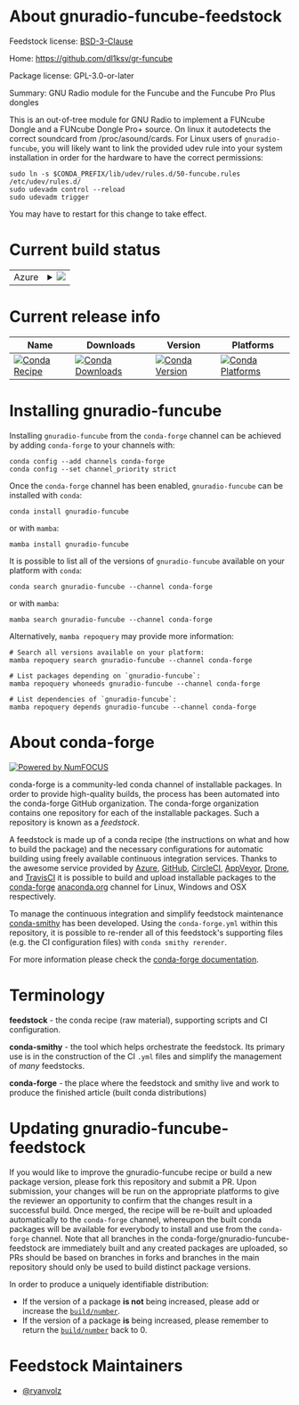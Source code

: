About gnuradio-funcube-feedstock
================================

Feedstock license: [BSD-3-Clause](https://github.com/conda-forge/gnuradio-funcube-feedstock/blob/main/LICENSE.txt)

Home: https://github.com/dl1ksv/gr-funcube

Package license: GPL-3.0-or-later

Summary: GNU Radio module for the Funcube and the Funcube Pro Plus dongles

This is an out-of-tree module for GNU Radio to implement a FUNcube Dongle and a FUNcube Dongle Pro+ source. On linux it autodetects the correct soundcard from /proc/asound/cards.
For Linux users of `gnuradio-funcube`, you will likely want to link the provided udev rule into your system installation in order for the hardware to have the correct permissions:

    sudo ln -s $CONDA_PREFIX/lib/udev/rules.d/50-funcube.rules /etc/udev/rules.d/
    sudo udevadm control --reload
    sudo udevadm trigger

You may have to restart for this change to take effect.


Current build status
====================


<table>
    
  <tr>
    <td>Azure</td>
    <td>
      <details>
        <summary>
          <a href="https://dev.azure.com/conda-forge/feedstock-builds/_build/latest?definitionId=20930&branchName=main">
            <img src="https://dev.azure.com/conda-forge/feedstock-builds/_apis/build/status/gnuradio-funcube-feedstock?branchName=main">
          </a>
        </summary>
        <table>
          <thead><tr><th>Variant</th><th>Status</th></tr></thead>
          <tbody><tr>
              <td>linux_64_numpy2.0python3.10.____cpython</td>
              <td>
                <a href="https://dev.azure.com/conda-forge/feedstock-builds/_build/latest?definitionId=20930&branchName=main">
                  <img src="https://dev.azure.com/conda-forge/feedstock-builds/_apis/build/status/gnuradio-funcube-feedstock?branchName=main&jobName=linux&configuration=linux%20linux_64_numpy2.0python3.10.____cpython" alt="variant">
                </a>
              </td>
            </tr><tr>
              <td>linux_64_numpy2.0python3.11.____cpython</td>
              <td>
                <a href="https://dev.azure.com/conda-forge/feedstock-builds/_build/latest?definitionId=20930&branchName=main">
                  <img src="https://dev.azure.com/conda-forge/feedstock-builds/_apis/build/status/gnuradio-funcube-feedstock?branchName=main&jobName=linux&configuration=linux%20linux_64_numpy2.0python3.11.____cpython" alt="variant">
                </a>
              </td>
            </tr><tr>
              <td>linux_64_numpy2.0python3.12.____cpython</td>
              <td>
                <a href="https://dev.azure.com/conda-forge/feedstock-builds/_build/latest?definitionId=20930&branchName=main">
                  <img src="https://dev.azure.com/conda-forge/feedstock-builds/_apis/build/status/gnuradio-funcube-feedstock?branchName=main&jobName=linux&configuration=linux%20linux_64_numpy2.0python3.12.____cpython" alt="variant">
                </a>
              </td>
            </tr><tr>
              <td>linux_64_numpy2.0python3.9.____cpython</td>
              <td>
                <a href="https://dev.azure.com/conda-forge/feedstock-builds/_build/latest?definitionId=20930&branchName=main">
                  <img src="https://dev.azure.com/conda-forge/feedstock-builds/_apis/build/status/gnuradio-funcube-feedstock?branchName=main&jobName=linux&configuration=linux%20linux_64_numpy2.0python3.9.____cpython" alt="variant">
                </a>
              </td>
            </tr><tr>
              <td>linux_64_numpy2python3.13.____cp313</td>
              <td>
                <a href="https://dev.azure.com/conda-forge/feedstock-builds/_build/latest?definitionId=20930&branchName=main">
                  <img src="https://dev.azure.com/conda-forge/feedstock-builds/_apis/build/status/gnuradio-funcube-feedstock?branchName=main&jobName=linux&configuration=linux%20linux_64_numpy2python3.13.____cp313" alt="variant">
                </a>
              </td>
            </tr><tr>
              <td>linux_aarch64_numpy2.0python3.10.____cpython</td>
              <td>
                <a href="https://dev.azure.com/conda-forge/feedstock-builds/_build/latest?definitionId=20930&branchName=main">
                  <img src="https://dev.azure.com/conda-forge/feedstock-builds/_apis/build/status/gnuradio-funcube-feedstock?branchName=main&jobName=linux&configuration=linux%20linux_aarch64_numpy2.0python3.10.____cpython" alt="variant">
                </a>
              </td>
            </tr><tr>
              <td>linux_aarch64_numpy2.0python3.11.____cpython</td>
              <td>
                <a href="https://dev.azure.com/conda-forge/feedstock-builds/_build/latest?definitionId=20930&branchName=main">
                  <img src="https://dev.azure.com/conda-forge/feedstock-builds/_apis/build/status/gnuradio-funcube-feedstock?branchName=main&jobName=linux&configuration=linux%20linux_aarch64_numpy2.0python3.11.____cpython" alt="variant">
                </a>
              </td>
            </tr><tr>
              <td>linux_aarch64_numpy2.0python3.12.____cpython</td>
              <td>
                <a href="https://dev.azure.com/conda-forge/feedstock-builds/_build/latest?definitionId=20930&branchName=main">
                  <img src="https://dev.azure.com/conda-forge/feedstock-builds/_apis/build/status/gnuradio-funcube-feedstock?branchName=main&jobName=linux&configuration=linux%20linux_aarch64_numpy2.0python3.12.____cpython" alt="variant">
                </a>
              </td>
            </tr><tr>
              <td>linux_aarch64_numpy2.0python3.9.____cpython</td>
              <td>
                <a href="https://dev.azure.com/conda-forge/feedstock-builds/_build/latest?definitionId=20930&branchName=main">
                  <img src="https://dev.azure.com/conda-forge/feedstock-builds/_apis/build/status/gnuradio-funcube-feedstock?branchName=main&jobName=linux&configuration=linux%20linux_aarch64_numpy2.0python3.9.____cpython" alt="variant">
                </a>
              </td>
            </tr><tr>
              <td>linux_aarch64_numpy2python3.13.____cp313</td>
              <td>
                <a href="https://dev.azure.com/conda-forge/feedstock-builds/_build/latest?definitionId=20930&branchName=main">
                  <img src="https://dev.azure.com/conda-forge/feedstock-builds/_apis/build/status/gnuradio-funcube-feedstock?branchName=main&jobName=linux&configuration=linux%20linux_aarch64_numpy2python3.13.____cp313" alt="variant">
                </a>
              </td>
            </tr><tr>
              <td>linux_ppc64le_numpy2.0python3.10.____cpython</td>
              <td>
                <a href="https://dev.azure.com/conda-forge/feedstock-builds/_build/latest?definitionId=20930&branchName=main">
                  <img src="https://dev.azure.com/conda-forge/feedstock-builds/_apis/build/status/gnuradio-funcube-feedstock?branchName=main&jobName=linux&configuration=linux%20linux_ppc64le_numpy2.0python3.10.____cpython" alt="variant">
                </a>
              </td>
            </tr><tr>
              <td>linux_ppc64le_numpy2.0python3.11.____cpython</td>
              <td>
                <a href="https://dev.azure.com/conda-forge/feedstock-builds/_build/latest?definitionId=20930&branchName=main">
                  <img src="https://dev.azure.com/conda-forge/feedstock-builds/_apis/build/status/gnuradio-funcube-feedstock?branchName=main&jobName=linux&configuration=linux%20linux_ppc64le_numpy2.0python3.11.____cpython" alt="variant">
                </a>
              </td>
            </tr><tr>
              <td>linux_ppc64le_numpy2.0python3.12.____cpython</td>
              <td>
                <a href="https://dev.azure.com/conda-forge/feedstock-builds/_build/latest?definitionId=20930&branchName=main">
                  <img src="https://dev.azure.com/conda-forge/feedstock-builds/_apis/build/status/gnuradio-funcube-feedstock?branchName=main&jobName=linux&configuration=linux%20linux_ppc64le_numpy2.0python3.12.____cpython" alt="variant">
                </a>
              </td>
            </tr><tr>
              <td>linux_ppc64le_numpy2.0python3.9.____cpython</td>
              <td>
                <a href="https://dev.azure.com/conda-forge/feedstock-builds/_build/latest?definitionId=20930&branchName=main">
                  <img src="https://dev.azure.com/conda-forge/feedstock-builds/_apis/build/status/gnuradio-funcube-feedstock?branchName=main&jobName=linux&configuration=linux%20linux_ppc64le_numpy2.0python3.9.____cpython" alt="variant">
                </a>
              </td>
            </tr><tr>
              <td>linux_ppc64le_numpy2python3.13.____cp313</td>
              <td>
                <a href="https://dev.azure.com/conda-forge/feedstock-builds/_build/latest?definitionId=20930&branchName=main">
                  <img src="https://dev.azure.com/conda-forge/feedstock-builds/_apis/build/status/gnuradio-funcube-feedstock?branchName=main&jobName=linux&configuration=linux%20linux_ppc64le_numpy2python3.13.____cp313" alt="variant">
                </a>
              </td>
            </tr>
          </tbody>
        </table>
      </details>
    </td>
  </tr>
</table>

Current release info
====================

| Name | Downloads | Version | Platforms |
| --- | --- | --- | --- |
| [![Conda Recipe](https://img.shields.io/badge/recipe-gnuradio--funcube-green.svg)](https://anaconda.org/conda-forge/gnuradio-funcube) | [![Conda Downloads](https://img.shields.io/conda/dn/conda-forge/gnuradio-funcube.svg)](https://anaconda.org/conda-forge/gnuradio-funcube) | [![Conda Version](https://img.shields.io/conda/vn/conda-forge/gnuradio-funcube.svg)](https://anaconda.org/conda-forge/gnuradio-funcube) | [![Conda Platforms](https://img.shields.io/conda/pn/conda-forge/gnuradio-funcube.svg)](https://anaconda.org/conda-forge/gnuradio-funcube) |

Installing gnuradio-funcube
===========================

Installing `gnuradio-funcube` from the `conda-forge` channel can be achieved by adding `conda-forge` to your channels with:

```
conda config --add channels conda-forge
conda config --set channel_priority strict
```

Once the `conda-forge` channel has been enabled, `gnuradio-funcube` can be installed with `conda`:

```
conda install gnuradio-funcube
```

or with `mamba`:

```
mamba install gnuradio-funcube
```

It is possible to list all of the versions of `gnuradio-funcube` available on your platform with `conda`:

```
conda search gnuradio-funcube --channel conda-forge
```

or with `mamba`:

```
mamba search gnuradio-funcube --channel conda-forge
```

Alternatively, `mamba repoquery` may provide more information:

```
# Search all versions available on your platform:
mamba repoquery search gnuradio-funcube --channel conda-forge

# List packages depending on `gnuradio-funcube`:
mamba repoquery whoneeds gnuradio-funcube --channel conda-forge

# List dependencies of `gnuradio-funcube`:
mamba repoquery depends gnuradio-funcube --channel conda-forge
```


About conda-forge
=================

[![Powered by
NumFOCUS](https://img.shields.io/badge/powered%20by-NumFOCUS-orange.svg?style=flat&colorA=E1523D&colorB=007D8A)](https://numfocus.org)

conda-forge is a community-led conda channel of installable packages.
In order to provide high-quality builds, the process has been automated into the
conda-forge GitHub organization. The conda-forge organization contains one repository
for each of the installable packages. Such a repository is known as a *feedstock*.

A feedstock is made up of a conda recipe (the instructions on what and how to build
the package) and the necessary configurations for automatic building using freely
available continuous integration services. Thanks to the awesome service provided by
[Azure](https://azure.microsoft.com/en-us/services/devops/), [GitHub](https://github.com/),
[CircleCI](https://circleci.com/), [AppVeyor](https://www.appveyor.com/),
[Drone](https://cloud.drone.io/welcome), and [TravisCI](https://travis-ci.com/)
it is possible to build and upload installable packages to the
[conda-forge](https://anaconda.org/conda-forge) [anaconda.org](https://anaconda.org/)
channel for Linux, Windows and OSX respectively.

To manage the continuous integration and simplify feedstock maintenance
[conda-smithy](https://github.com/conda-forge/conda-smithy) has been developed.
Using the ``conda-forge.yml`` within this repository, it is possible to re-render all of
this feedstock's supporting files (e.g. the CI configuration files) with ``conda smithy rerender``.

For more information please check the [conda-forge documentation](https://conda-forge.org/docs/).

Terminology
===========

**feedstock** - the conda recipe (raw material), supporting scripts and CI configuration.

**conda-smithy** - the tool which helps orchestrate the feedstock.
                   Its primary use is in the construction of the CI ``.yml`` files
                   and simplify the management of *many* feedstocks.

**conda-forge** - the place where the feedstock and smithy live and work to
                  produce the finished article (built conda distributions)


Updating gnuradio-funcube-feedstock
===================================

If you would like to improve the gnuradio-funcube recipe or build a new
package version, please fork this repository and submit a PR. Upon submission,
your changes will be run on the appropriate platforms to give the reviewer an
opportunity to confirm that the changes result in a successful build. Once
merged, the recipe will be re-built and uploaded automatically to the
`conda-forge` channel, whereupon the built conda packages will be available for
everybody to install and use from the `conda-forge` channel.
Note that all branches in the conda-forge/gnuradio-funcube-feedstock are
immediately built and any created packages are uploaded, so PRs should be based
on branches in forks and branches in the main repository should only be used to
build distinct package versions.

In order to produce a uniquely identifiable distribution:
 * If the version of a package **is not** being increased, please add or increase
   the [``build/number``](https://docs.conda.io/projects/conda-build/en/latest/resources/define-metadata.html#build-number-and-string).
 * If the version of a package **is** being increased, please remember to return
   the [``build/number``](https://docs.conda.io/projects/conda-build/en/latest/resources/define-metadata.html#build-number-and-string)
   back to 0.

Feedstock Maintainers
=====================

* [@ryanvolz](https://github.com/ryanvolz/)

